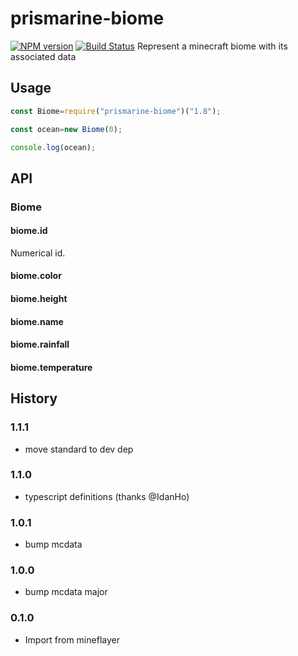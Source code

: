 # prismarine-biome
[![NPM version](https://img.shields.io/npm/v/prismarine-biome.svg)](http://npmjs.com/package/prismarine-biome)
[![Build Status](https://github.com/PrismarineJS/prismarine-biome/workflows/CI/badge.svg)](https://github.com/PrismarineJS/prismarine-biome/actions?query=workflow%3A%22CI%22)
Represent a minecraft biome with its associated data

## Usage

```js
const Biome=require("prismarine-biome")("1.8");

const ocean=new Biome(0);

console.log(ocean);
```

## API

### Biome

#### biome.id

Numerical id.

#### biome.color

#### biome.height

#### biome.name

#### biome.rainfall

#### biome.temperature

## History

### 1.1.1

* move standard to dev dep

### 1.1.0

* typescript definitions (thanks @IdanHo)

### 1.0.1

* bump mcdata

### 1.0.0

* bump mcdata major

### 0.1.0

* Import from mineflayer
